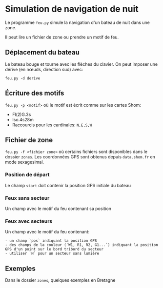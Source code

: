 # Simulation de navigation de nuit

Le programme `feu.py` simule la navigation d'un bateau de nuit dans une zone.

Il peut lire un fichier de zone ou prendre un motif de feu.

## Déplacement du bateau

Le bateau bouge et tourne avec les flèches du clavier. On peut imposer une dérive (en nœuds, direction sud) avec:

`feu.py -d derive`

## Écriture des motifs

`feu.py -p <motif>` où le motif est écrit comme sur les cartes Shom:

- Fl(2)G.3s
- Iso.4s28m
- Raccourcis pour les cardinales: `N,E,S,W`

## Fichier de zone

`feu.py -f <fichier zone>` où certains fichiers sont disponibles dans le dossier `zones`.
Les coordonnées GPS sont obtenus depuis `data.shom.fr` en mode sexagesimal.

### Position de départ

Le champ  `start` doit contenir la position GPS initiale du bateau

### Feux sans secteur

Un champ avec le motif du feu contenant sa position

### Feux avec secteurs

Un champ avec le motif du feu contenant:

    - un champ `pos` indiquant la position GPS
    - des champs de la couleur (`W1, R1, R2, G1...`) indiquant la position GPS d'un point sur le bord tribord du secteur
    - utiliser `N` pour un secteur sans lumière

## Exemples

Dans le dossier `zones`, quelques exemples en Bretagne
